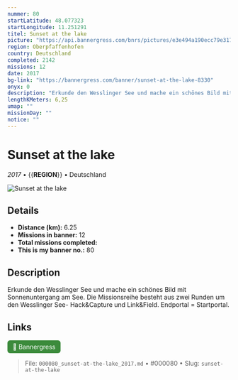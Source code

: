 ```yaml
---
nummer: 80
startLatitude: 48.077323
startLongitude: 11.251291
titel: Sunset at the lake
picture: "https://api.bannergress.com/bnrs/pictures/e3e494a190ecc79e317bf49128248159"
region: Oberpfaffenhofen
country: Deutschland
completed: 2142
missions: 12
date: 2017
bg-link: "https://bannergress.com/banner/sunset-at-the-lake-8330"
onyx: 0
description: "Erkunde den Wesslinger See und mache ein schönes Bild mit Sonnenuntergang am See. Die Missionsreihe besteht aus zwei Runden um den Wesslinger See- Hack&Capture und Link&Field. Endportal = Startportal."
lengthKMeters: 6,25
umap: ""
missionDay: ""
notice: ""
---
```

# Sunset at the lake

*2017* • {{__REGION__}} • Deutschland

![Sunset at the lake](https://api.bannergress.com/bnrs/pictures/e3e494a190ecc79e317bf49128248159)



## Details
- **Distance (km):** 6.25
- **Missions in banner:** 12
- **Total missions completed:** 
- **This is my banner no.:** 80



## Description
Erkunde den Wesslinger See und mache ein schönes Bild mit Sonnenuntergang am See. Die Missionsreihe besteht aus zwei Runden um den Wesslinger See- Hack&Capture und Link&Field. Endportal = Startportal.



## Links
<a href="https://bannergress.com/banner/sunset-at-the-lake-8330" target="_blank" style="display:inline-block;margin-right:8px;padding:6px 12px;background:#3c8b3c;color:#fff;text-decoration:none;border-radius:6px;">🔗 Bannergress</a>



> File: `000080_sunset-at-the-lake_2017.md` • #000080 • Slug: `sunset-at-the-lake`
